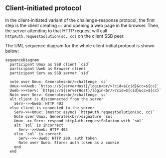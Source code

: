 ## Client-initiated protocol

In the client-initiated variant of the challenge-response protocol, the first step is the client creating `cc` and opening a web page in the browser. Then, the server attending to that HTTP request will call `httpAuth.requestSolution(sc, cc)` on the client SSB peer.

The UML sequence diagram for the whole client-initial protocol is shown below:

```mermaid
sequenceDiagram
  participant Umux as SSB client `cid`
  participant Uweb as Browser client
  participant Serv as SSB server `sid`

  note over Umux: Generates<br/>challenge `cc`
  Umux->>Uweb: `https://${serverHost}/login<br/>?cid=${cid}&cc=${cc}`
  Uweb->>+Serv: `https://${serverHost}/login<br/>?cid=${cid}&cc=${cc}`
  Note over Serv: Generates<br/>challenge `sc`
  alt client is disconnected from the server
    Serv-->>Uweb: HTTP 403
  else client is connected to the server
    Serv->>+Umux: (muxrpc async) `httpAuth.requestSolution(sc, cc)`
    Note over Umux: Generates<br/>signature `sol`
    Umux-->>-Serv: respond httpAuth.requestSolution with `sol`
    alt `sol` is incorrect
      Serv-->>Uweb: HTTP 403
    else `sol` is correct
      Serv-->>-Uweb: HTTP 200, auth token
      Note over Uweb: Stores auth token as a cookie
    end
  end
```

